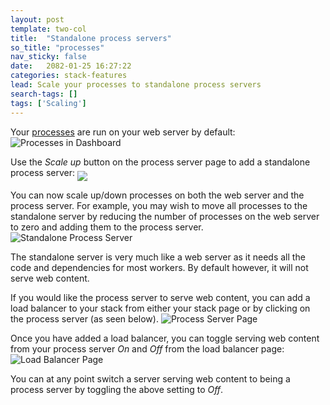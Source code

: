 ```yaml
---
layout: post
template: two-col
title:  "Standalone process servers"
so_title: "processes"
nav_sticky: false
date:   2082-01-25 16:27:22
categories: stack-features
lead: Scale your processes to standalone process servers
search-tags: []
tags: ['Scaling']
---
```


Your [processes](/stack-features/proc-files.html) are run on your web server by default:
![Processes in Dashboard](http://cdn.cloud66.com/images/help/processes_page.png)

Use the <i>Scale up</i> button on the process server page to add a standalone process server: <img src="http://cdn.cloud66.com/images/help/scale_up_button.png" align="middle">

You can now scale up/down processes on both the web server and the process server. For example, you may wish to move all processes to the standalone server by reducing the number of processes on the web server to zero and adding them to the process server.
![Standalone Process Server](http://cdn.cloud66.com/images/help/standalone_process_server.png)

The standalone server is very much like a web server as it needs all the code and dependencies for most workers. By default however, it will not serve web content.

If you would like the process server to serve web content, you can add a load balancer to your stack from either your stack page or by clicking on the process server (as seen below).
![Process Server Page](http://cdn.cloud66.com/images/help/process_server_page.png)

Once you have added a load balancer, you can toggle serving web content from your process server <i>On</i> and <i>Off</i> from the load balancer page:
![Load Balancer Page](http://cdn.cloud66.com/images/help/load_balancer_page.png)

You can at any point switch a server serving web content to being a process server by toggling the above setting to <i>Off</i>.




